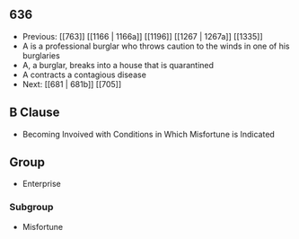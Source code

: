 ## 636
- Previous: [[763]] [[1166 | 1166a]] [[1196]] [[1267 | 1267a]] [[1335]] 
- A is a professional burglar who throws caution to the winds in one of his burglaries
- A, a burglar, breaks into a house that is quarantined
- A contracts a contagious disease
- Next: [[681 | 681b]] [[705]] 

## B Clause
- Becoming Invoived with Conditions in Which Misfortune is Indicated

## Group
- Enterprise

### Subgroup
- Misfortune

